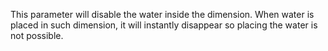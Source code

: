 This parameter will disable the water inside the dimension. When water is placed in such dimension, it will instantly disappear so placing the water is not possible.